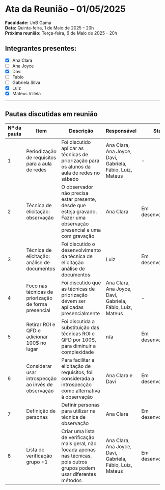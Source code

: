 # Ata da Reunião – 01/05/2025

**Faculdade:** UnB Gama  
**Data:** Quinta-feira, 1 de Maio de 2025 – 20h  
**Próxima reunião:** Terça-feira, 6 de Maio de 2025 – 20h 


## Integrantes presentes:  
- [x] Ana Clara
- [ ] Ana Joyce
- [x] Davi
- [ ] Fabio
- [ ] Gabriela Silva
- [x] Luiz
- [x] Mateus Villela

---

## Pautas discutidas em reunião

| Nº da pauta | Item                                               | Descrição                                                                                              | Responsável                                        | Status              |
|-------------|----------------------------------------------------|----------------------------------------------------------------------------------------------------------|----------------------------------------------------|---------------------|
| 1           | Periodização de requisitos para a aula de redes    | Foi discutido aplicar as técnicas de priorização para os alunos da aula de redes no sábado              | Ana Clara, Ana Joyce, Davi, Gabriela, Fábio, Luiz, Mateus | -               |
| 2           | Técnica de elicitação: observação                  | O observador não precisa estar presente, desde que esteja gravado. Fazer uma observação presencial e uma com gravação | Ana Clara | Em desenvolvimento |
| 3           | Técnica de elicitação: análise de documentos       | Foi discutido o desenvolvimento da técnica de elicitação análise de documentos                          | Luiz                                               | Em desenvolvimento  |
| 4           | Foco nas técnicas de priorização de forma presencial | Foi discutido que as técnicas de priorização devem ser aplicadas presencialmente                         | Ana Clara, Ana Joyce, Davi, Gabriela, Fábio, Luiz, Mateus | -               |
| 5           | Retirar ROI e QFD e adicionar 100$ no lugar        | Foi discutida a substituição das técnicas ROI e QFD por 100$, para diminuir a complexidade              | n/a                                                | Em desenvolvimento  |
| 6           | Considerar usar introspecção ao invés de observação| Para facilitar a elicitação de requisitos, foi considerada a introspecção como alternativa à observação | Ana Clara e Davi                                   | Em desenvolvimento  |
| 7           | Definição de personas                              | Definir personas para utilizar na técnica de observação                                                 | Ana Clara                                          | Em desenvolvimento  |
| 8           | Lista de verificação grupo +1                      | Criar uma lista de verificação mais geral, não focada apenas nas técnicas, pois outros grupos podem usar diferentes métodos | Ana Clara, Ana Joyce, Davi, Gabriela, Fábio, Luiz, Mateus | Em desenvolvimento |
